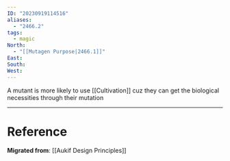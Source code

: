 ```yaml
---
ID: "20230919114516"
aliases:
  - "2466.2"
tags:
  - magic
North:
  - "[[Mutagen Purpose|2466.1]]"
East: 
South: 
West:
---
```

A mutant is more likely to use [[Cultivation]] cuz they can get the biological necessities through their mutation

---

# Reference

**Migrated from**: [[Aukif Design Principles]]